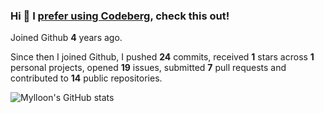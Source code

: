 ### Hi 👋 I [prefer using Codeberg](https://codeberg.org/Mylloon/Mylloon), check this out!

Joined Github **4** years ago.

Since then I joined Github, I pushed **24** commits, received **1** stars across **1** personal projects, opened **19** issues, submitted **7** pull requests and contributed to **14** public repositories.

![Mylloon's GitHub stats](https://github-readme-stats.vercel.app/api?username=Mylloon&show_icons=true&theme=dracula)
